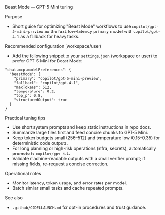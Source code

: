 Beast Mode — GPT-5 Mini tuning

Purpose
- Short guide for optimizing "Beast Mode" workflows to use `copilot/gpt-5-mini-preview` as the fast, low-latency primary model with `copilot/gpt-4.1` as a fallback for heavy tasks.

Recommended configuration (workspace/user)
- Add the following snippet to your `settings.json` (workspace or user) to prefer GPT-5 Mini for Beast Mode:

```
"chat.mcp.modelPreferences": {
  "beastMode": {
    "primary": "copilot/gpt-5-mini-preview",
    "fallback": "copilot/gpt-4.1",
    "maxTokens": 512,
    "temperature": 0.2,
    "top_p": 0.8,
    "structuredOutput": true
  }
}
```

Practical tuning tips
- Use short system prompts and keep static instructions in repo docs.
- Summarize large files first and feed concise chunks to GPT-5 Mini.
- Keep token budgets small (256–512) and temperature low (0.15–0.35) for deterministic code outputs.
- For long planning or high-risk operations (infra, secrets), automatically promote to `copilot/gpt-4.1`.
- Validate machine-readable outputs with a small verifier prompt; if missing fields, re-request a concise correction.

Operational notes
- Monitor latency, token usage, and error rates per model.
- Batch similar small tasks and cache repeated prompts.

See also
- `.github/CODELLAUNCH.md` for opt-in procedures and trust guidance.
